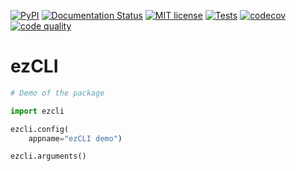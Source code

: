 [![PyPI](https://img.shields.io/pypi/v/ezcli)](https://pypi.org/project/ezcli/)
[![Documentation Status](https://readthedocs.org/projects/ezcli/badge/?version=latest)](https://ezcli.readthedocs.io/en/latest/?badge=latest)
[![MIT license](https://img.shields.io/badge/license-MIT-yellowgreen)](https://github.com/louisdevie/ezcli/blob/main/LICENSE)
[![Tests](https://github.com/louisdevie/ezcli/actions/workflows/coverage.yml/badge.svg)](https://github.com/louisdevie/ezcli/actions/workflows/coverage.yml) [![codecov](https://codecov.io/gh/louisdevie/ezcli/branch/main/graph/badge.svg?token=KR5ITQQTUF)](https://codecov.io/gh/louisdevie/ezcli)
[![code quality](https://img.shields.io/badge/code_quality-terrible-critical)](https://github.com/louisdevie/ezcli)

# ezCLI

```python
# Demo of the package

import ezcli

ezcli.config(
    appname="ezCLI demo")

ezcli.arguments()
```
